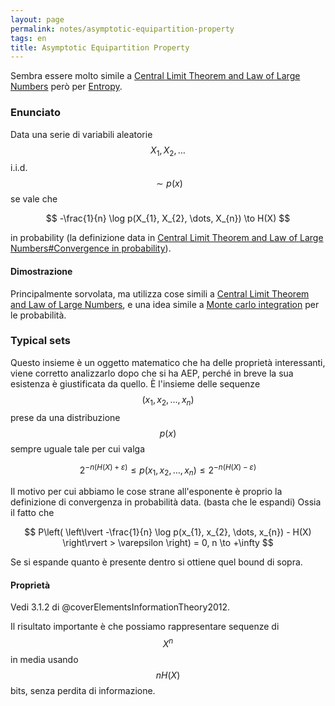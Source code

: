 ```yaml
---
layout: page
permalink: notes/asymptotic-equipartition-property
tags: en
title: Asymptotic Equipartition Property
---
```


Sembra essere molto simile a [Central Limit Theorem and Law of Large Numbers](/notes/central-limit-theorem-and-law-of-large-numbers) però per [Entropy](/notes/entropy).

### Enunciato
Data una serie di variabili aleatorie $$X_{1}, X_{2}, \dots$$ i.i.d. $$\sim p(x)$$ se vale che

$$
-\frac{1}{n} \log p(X_{1}, X_{2}, \dots, X_{n}) \to H(X)
$$

in probability (la definizione data in [Central Limit Theorem and Law of Large Numbers#Convergence in probability](/notes/central-limit-theorem-and-law-of-large-numbers#convergence-in-probability)).

#### Dimostrazione
Principalmente sorvolata, ma utilizza cose simili a [Central Limit Theorem and Law of Large Numbers](/notes/central-limit-theorem-and-law-of-large-numbers), e una idea simile a [Monte carlo integration](/notes/monte-carlo-integration) per le probabilità.

### Typical sets
Questo insieme è un oggetto matematico che ha delle proprietà interessanti, viene corretto analizzarlo dopo che si ha AEP, perché in breve la sua esistenza è giustificata da quello.
È l'insieme delle sequenze $$(x_{1}, x_{2}, \dots , x_{n})$$ prese da una distribuzione $$p(x)$$ sempre uguale tale per cui valga

$$
2^{-n(H(X) + \varepsilon)} \leq p(x_{1}, x_{2}, \dots, x_{n}) \leq 2^{-n(H(X) - \varepsilon)}
$$

Il motivo per cui abbiamo le cose strane all'esponente è proprio la definizione di convergenza in probabilità data. (basta che le espandi)
Ossia il fatto che

$$
P\left( \left\lvert  -\frac{1}{n} \log p(x_{1}, x_{2}, \dots, x_{n}) - H(X)  \right\rvert  > \varepsilon \right) = 0, n \to +\infty
$$

Se si espande quanto è presente dentro si ottiene quel bound di sopra.
#### Proprietà
Vedi 3.1.2 di @coverElementsInformationTheory2012.

Il risultato importante è che possiamo rappresentare sequenze di $$X^{n}$$ in media usando $$nH(X)$$ bits, senza perdita di informazione.